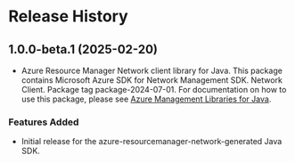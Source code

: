 # Release History

## 1.0.0-beta.1 (2025-02-20)

- Azure Resource Manager Network client library for Java. This package contains Microsoft Azure SDK for Network Management SDK. Network Client. Package tag package-2024-07-01. For documentation on how to use this package, please see [Azure Management Libraries for Java](https://aka.ms/azsdk/java/mgmt).
### Features Added

- Initial release for the azure-resourcemanager-network-generated Java SDK.
